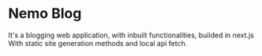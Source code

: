 # Nemo Blog 
<p>It's a blogging web application, with inbuilt functionalities, builded in next.js With static site generation methods and local api fetch.</p>